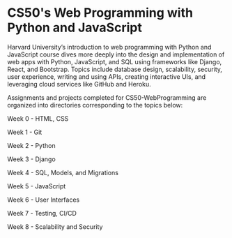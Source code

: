 # CS50's Web Programming with Python and JavaScript

Harvard University’s introduction to web programming with Python and JavaScript course dives more deeply into the design and implementation of web apps with Python, JavaScript, and SQL using frameworks like Django, React, and Bootstrap. Topics include database design, scalability, security, user experience, writing and using APIs, creating interactive UIs, and leveraging cloud services like GitHub and Heroku.

Assignments and projects completed for CS50-WebProgramming are organized into directories corresponding to the topics below:

Week 0 - HTML, CSS

Week 1 - Git

Week 2 - Python

Week 3 - Django

Week 4 - SQL, Models, and Migrations

Week 5 - JavaScript

Week 6 - User Interfaces

Week 7 - Testing, CI/CD

Week 8 - Scalability and Security
